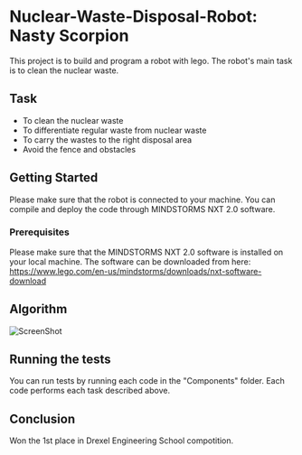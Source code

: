 # Nuclear-Waste-Disposal-Robot: Nasty Scorpion
This project is to build and program a robot with lego. The robot's main task is to clean the nuclear waste.

## Task
* To clean the nuclear waste
* To differentiate regular waste from nuclear waste
* To carry the wastes to the right disposal area
* Avoid the fence and obstacles

## Getting Started

Please make sure that the robot is connected to your machine. You can compile and deploy the code through MINDSTORMS NXT 2.0 software.

### Prerequisites

Please make sure that the MINDSTORMS NXT 2.0 software is installed on your local machine. The software can be downloaded from here: https://www.lego.com/en-us/mindstorms/downloads/nxt-software-download 

## Algorithm
![ScreenShot](https://raw.github.com/JunhoAn0702/Nuclear-Waste-Disposal-Robot/edit/master/Design/Algorithm.png)

## Running the tests

You can run tests by running each code in the "Components" folder. Each code performs each task described above. 

## Conclusion

Won the 1st place in Drexel Engineering School compotition.
